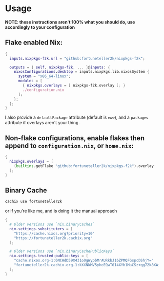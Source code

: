 # Usage

**NOTE: these instructions aren't 100% what you should do, use accordingly to your configuration**

## Flake enabled Nix:

```nix
{
  inputs.nixpkgs-f2k.url = "github:fortuneteller2k/nixpkgs-f2k";

  outputs = { self, nixpkgs-f2k, ... }@inputs: {
    nixosConfigurations.desktop = inputs.nixpkgs.lib.nixosSystem {
      system = "x86_64-linux";
      modules = [
        { nixpkgs.overlays = [ nixpkgs-f2k.overlay ]; }
        ./configuration.nix
      ];
    };
  };
}
```

I also provide a `defaultPackage` attribute (default is `eww`), and a `packages` attribute if overlays aren't your thing.

## Non-flake configurations, enable flakes then append to `configuration.nix`, or `home.nix`:
```nix
{
  nixpkgs.overlays = [
    (builtins.getFlake "github:fortuneteller2k/nixpkgs-f2k").overlay
  ];
}
```

## Binary Cache

```sh
cachix use fortuneteller2k
```

or if you're like me, and is doing it the manual approach

```nix
{
  # Older versions use `nix.binaryCaches`
  nix.settings.substituters = [
    "https://cache.nixos.org?priority=10"
    "https://fortuneteller2k.cachix.org"
  ];

  # Older versions use `nix.binaryCachePublicKeys`
  nix.settings.trusted-public-keys = [
    "cache.nixos.org-1:6NCHdD59X431o0gWypbMrAURkbJ16ZPMQFGspcDShjY="
    "fortuneteller2k.cachix.org-1:kXXNkMV5yheEQwT0I4XYh1MaCSz+qg72k8XAi2PthJI="
  ];
}
```
